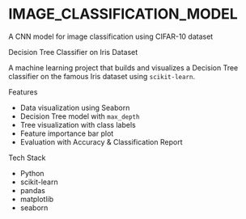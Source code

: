 # IMAGE_CLASSIFICATION_MODEL
A CNN model for image classification using CIFAR-10 dataset

 Decision Tree Classifier on Iris Dataset

A machine learning project that builds and visualizes a Decision Tree classifier on the famous Iris dataset using `scikit-learn`.

 Features
- Data visualization using Seaborn
- Decision Tree model with `max_depth`
- Tree visualization with class labels
- Feature importance bar plot
- Evaluation with Accuracy & Classification Report

 Tech Stack
- Python
- scikit-learn
- pandas
- matplotlib
- seaborn
